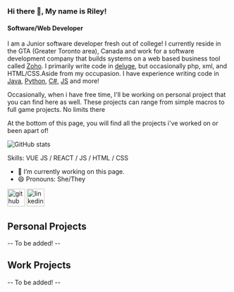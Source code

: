 <!---
MarcusChain99/MarcusChain99 is a ✨ special ✨ repository because its `README.md` (this file) appears on your GitHub profile.
You can click the Preview link to take a look at your changes.
--->

### Hi there 👋, My name is Riley!
#### Software/Web Developer

I am a Junior software developer 
fresh out of college! I currently reside in the GTA (Greater Toronto area), Canada and work for a software development company that builds systems on a web based business tool called [Zoho](https://www.zoho.com/). I primarily write code in [deluge](https://www.zoho.com/deluge/), but occasionally php, xml, and HTML/CSS.Aside from my occupasion. I have experience writing code in [Java](https://www.java.com/en/), [Python](https://www.python.org/),
[C#](https://docs.microsoft.com/en-us/dotnet/csharp/), [JS](https://www.javascript.com/) and more!

Occasionally, when i have free time, I'll be working on personal project that you can find here as well. These projects can range from simple macros to full game projects. No limits there

At the bottom of this page, you will find all the projects i've worked on or been apart of!

![GitHub stats](https://github-readme-stats.vercel.app/api?username=MarcusChain99&show_icons=true)  

Skills: VUE JS / REACT / JS / HTML / CSS

- 🔭 I’m currently working on this page. 
- 😄 Pronouns: She/They 


[<img src='https://cdn.jsdelivr.net/npm/simple-icons@3.0.1/icons/github.svg' alt='github' height='40'>](https://github.com/MarcusChain99)  [<img src='https://cdn.jsdelivr.net/npm/simple-icons@3.0.1/icons/linkedin.svg' alt='linkedin' height='40'>](https://www.linkedin.com/in/marcus-jamieson-753117210/)  

## Personal Projects
-- To be added! --

## Work Projects
-- To be added! --
